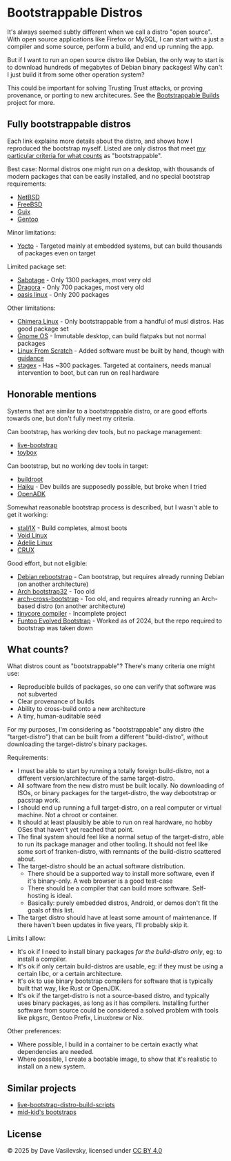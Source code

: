 # Bootstrappable Distros

It's always seemed subtly different when we call a distro "open source". With open source applications like Firefox or MySQL, I can start with a just a compiler and some source, perform a build, and end up running the app.

But if I want to run an open source distro like Debian, the only way to start is to download hundreds of megabytes of Debian binary packages! Why can't I just build it from some other operation system?

This could be important for solving Trusting Trust attacks, or proving provenance, or porting to new architecures. See the [Bootstrappable Builds](https://bootstrappable.org/) project for more.

## Fully bootstrappable distros

Each link explains more details about the distro, and shows how I reproduced the bootstrap myself. Listed are only distros that meet [my particular criteria for what counts](#what-counts) as "bootstrappable".

Best case: Normal distros one might run on a desktop, with thousands of modern packages that can be easily installed, and no special bootstrap requirements:

* [NetBSD](distros/NetBSD.md)
* [FreeBSD](distros/FreeBSD.md)
* [Guix](distros/Guix.md)
* [Gentoo](distros/Gentoo.md)

Minor limitations:

* [Yocto](distros/Yocto.md) - Targeted mainly at embedded systems, but can build thousands of packages even on target

Limited package set:

* [Sabotage](distros/Sabotage.md) - Only 1300 packages, most very old
* [Dragora](distros/dragora.md) - Only 700 packages, most very old
* [oasis linux](distros/oasis.md) - Only 200 packages

Other limitations:

* [Chimera Linux](distros/Chimera.md) - Only bootstrappable from a handful of musl distros. Has good package set
* [Gnome OS](distros/GnomeOS.md) - Immutable desktop, can build flatpaks but not normal packages
* [Linux From Scratch](distros/LFS.md) - Added software must be built by hand, though with [guidance](https://www.linuxfromscratch.org/blfs/view/stable/)
* [stagex](distros/stagex.md) - Has ~300 packages. Targeted at containers, needs manual intervention to boot, but can run on real hardware


## Honorable mentions

Systems that are similar to a bootstrappable distro, or are good efforts towards one, but don't fully meet my criteria.

Can bootstrap, has working dev tools, but no package management:

* [live-bootstrap](distros/live-bootstrap.md)
* [toybox](distros/toybox.md)

Can bootstrap, but no working dev tools in target:

* [buildroot](distros/buildroot.md)
* [Haiku](distros/Haiku.md) - Dev builds are supposedly possible, but broke when I tried
* [OpenADK](distros/OpenADK.md)

Somewhat reasonable bootstrap process is described, but I wasn't able to get it working:

* [stal/IX](distros/stal-ix.md) - Build completes, almost boots
* [Void Linux](distros/Void.md)
* [Adelie Linux](distros/Adelie.md)
* [CRUX](distros/CRUX.md)

Good effort, but not eligible:

* [Debian rebootstrap](https://salsa.debian.org/helmutg/rebootstrap) - Can bootstrap, but requires already running Debian (on another architecture)
* [Arch bootstrap32](https://git.archlinux32.org/bootstrap32) - Too old
* [arch-cross-bootstrap](https://github.com/archlinux-riscv/archlinux-cross-bootstrap) - Too old, and requires already running an Arch-based distro (on another architecture)
* [tinycore compiler](https://github.com/linic/tcc) - Incomplete project
* [Funtoo Evolved Bootstrap](https://www.funtoo.org/Funtoo:Metro/Evolved_Bootstrap) - Worked as of 2024, but the repo required to bootstrap was taken down

## What counts?

What distros count as "bootstrappable"? There's many criteria one might use:

* Reproducible builds of packages, so one can verify that software was not subverted
* Clear provenance of builds
* Ability to cross-build onto a new architecture
* A tiny, human-auditable seed

For my purposes, I'm considering as "bootstrappable" any distro (the "target-distro") that can be built from a different "build-distro", without downloading the target-distro's binary packages.

Requirements:

* I must be able to start by running a totally foreign build-distro, not a different version/architecture of the same target-distro.
* All software from the new distro must be built locally. No downloading of ISOs, or binary packages for the target-distro, the way debootstrap or pacstrap work.
* I should end up running a full target-distro, on a real computer or virtual machine. Not a chroot or container.
* It should at least plausibly be able to run on real hardware, no hobby OSes that haven't yet reached that point.
* The final system should feel like a normal setup of the target-distro, able to run its package manager and other tooling. It should not feel like some sort of franken-distro, with remnants of the build-distro scattered about.
* The target-distro should be an actual software distribution.
    * There should be a supported way to install more software, even if it's binary-only. A web browser is a good test-case
    * There should be a compiler that can build more software. Self-hosting is ideal.
    * Basically: purely embedded distros, Android, or demos don't fit the goals of this list.
* The target distro should have at least some amount of maintenance. If there haven't been updates in five years, I'll probably skip it.

Limits I allow:

* It's ok if I need to install binary packages _for the build-distro only_, eg: to install a compiler.
* It's ok if only certain build-distros are usable, eg: if they must be using a certain libc, or a certain architecture.
* It's ok to use binary bootstrap compilers for software that is typically built that way, like Rust or OpenJDK.
* It's ok if the target-distro is not a source-based distro, and typically uses binary packages, as long as it has compilers. Installing further software from source could be considered a solved problem with tools like pkgsrc, Gentoo Prefix, Linuxbrew or Nix.

Other preferences:

* Where possible, I build in a container to be certain exactly what dependencies are needed.
* Where possible, I create a bootable image, to show that it's realistic to install on a new system.

## Similar projects

* [live-bootstrap-distro-build-scripts](https://github.com/ajherchenroder/live-bootstrap-distro-build-scripts)
* [mid-kid's bootstraps](https://mid-kid.root.sx/git/mid-kid/bootstrap/)

## License

© 2025 by Dave Vasilevsky, licensed under [CC BY 4.0](https://creativecommons.org/licenses/by/4.0/)
